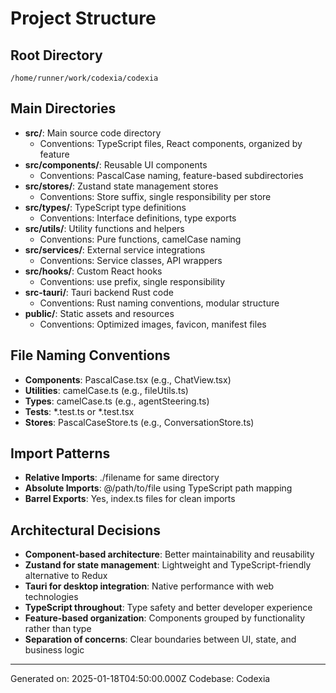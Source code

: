 # Project Structure

## Root Directory
```
/home/runner/work/codexia/codexia
```

## Main Directories
- **src/**: Main source code directory
  - Conventions: TypeScript files, React components, organized by feature
- **src/components/**: Reusable UI components
  - Conventions: PascalCase naming, feature-based subdirectories
- **src/stores/**: Zustand state management stores
  - Conventions: Store suffix, single responsibility per store
- **src/types/**: TypeScript type definitions
  - Conventions: Interface definitions, type exports
- **src/utils/**: Utility functions and helpers
  - Conventions: Pure functions, camelCase naming
- **src/services/**: External service integrations
  - Conventions: Service classes, API wrappers
- **src/hooks/**: Custom React hooks
  - Conventions: use prefix, single responsibility
- **src-tauri/**: Tauri backend Rust code
  - Conventions: Rust naming conventions, modular structure
- **public/**: Static assets and resources
  - Conventions: Optimized images, favicon, manifest files

## File Naming Conventions
- **Components**: PascalCase.tsx (e.g., ChatView.tsx)
- **Utilities**: camelCase.ts (e.g., fileUtils.ts)
- **Types**: camelCase.ts (e.g., agentSteering.ts)
- **Tests**: *.test.ts or *.test.tsx
- **Stores**: PascalCaseStore.ts (e.g., ConversationStore.ts)

## Import Patterns
- **Relative Imports**: ./filename for same directory
- **Absolute Imports**: @/path/to/file using TypeScript path mapping
- **Barrel Exports**: Yes, index.ts files for clean imports

## Architectural Decisions
- **Component-based architecture**: Better maintainability and reusability
- **Zustand for state management**: Lightweight and TypeScript-friendly alternative to Redux
- **Tauri for desktop integration**: Native performance with web technologies
- **TypeScript throughout**: Type safety and better developer experience
- **Feature-based organization**: Components grouped by functionality rather than type
- **Separation of concerns**: Clear boundaries between UI, state, and business logic

---
Generated on: 2025-01-18T04:50:00.000Z
Codebase: Codexia